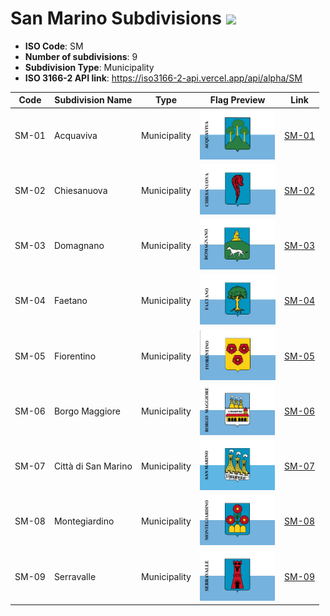 # San Marino Subdivisions ![](https://flagcdn.com/h40/sm.png)

- **ISO Code**: SM
- **Number of subdivisions**: 9
- **Subdivision Type**: Municipality
- **ISO 3166-2 API link**: https://iso3166-2-api.vercel.app/api/alpha/SM

| Code  | Subdivision Name         | Type | Flag Preview | Link |
|-------|--------------------------|--------------| -------------- |----------|
| SM-01 | Acquaviva | Municipality | <img src='https://raw.githubusercontent.com/amckenna41/iso3166-flag-icons/main/iso3166-2-icons/SM/SM-01.svg' height='80'> | [SM-01](https://github.com/amckenna41/iso3166-flag-icons/blob/main/iso3166-2-icons/SM/SM-01.svg) |
| SM-02 | Chiesanuova | Municipality | <img src='https://raw.githubusercontent.com/amckenna41/iso3166-flag-icons/main/iso3166-2-icons/SM/SM-02.jpg' height='80'> | [SM-02](https://github.com/amckenna41/iso3166-flag-icons/blob/main/iso3166-2-icons/SM/SM-02.jpg) |
| SM-03 | Domagnano | Municipality | <img src='https://raw.githubusercontent.com/amckenna41/iso3166-flag-icons/main/iso3166-2-icons/SM/SM-03.jpg' height='80'> | [SM-03](https://github.com/amckenna41/iso3166-flag-icons/blob/main/iso3166-2-icons/SM/SM-03.jpg) |
| SM-04 | Faetano | Municipality | <img src='https://raw.githubusercontent.com/amckenna41/iso3166-flag-icons/main/iso3166-2-icons/SM/SM-04.jpg' height='80'> | [SM-04](https://github.com/amckenna41/iso3166-flag-icons/blob/main/iso3166-2-icons/SM/SM-04.jpg) |
| SM-05 | Fiorentino | Municipality | <img src='https://raw.githubusercontent.com/amckenna41/iso3166-flag-icons/main/iso3166-2-icons/SM/SM-05.jpg' height='80'> | [SM-05](https://github.com/amckenna41/iso3166-flag-icons/blob/main/iso3166-2-icons/SM/SM-05.jpg) |
| SM-06 | Borgo Maggiore | Municipality | <img src='https://raw.githubusercontent.com/amckenna41/iso3166-flag-icons/main/iso3166-2-icons/SM/SM-06.jpg' height='80'> | [SM-06](https://github.com/amckenna41/iso3166-flag-icons/blob/main/iso3166-2-icons/SM/SM-06.jpg) |
| SM-07 | Città di San Marino | Municipality | <img src='https://raw.githubusercontent.com/amckenna41/iso3166-flag-icons/main/iso3166-2-icons/SM/SM-07.svg' height='80'> | [SM-07](https://github.com/amckenna41/iso3166-flag-icons/blob/main/iso3166-2-icons/SM/SM-07.svg) |
| SM-08 | Montegiardino | Municipality | <img src='https://raw.githubusercontent.com/amckenna41/iso3166-flag-icons/main/iso3166-2-icons/SM/SM-08.jpg' height='80'> | [SM-08](https://github.com/amckenna41/iso3166-flag-icons/blob/main/iso3166-2-icons/SM/SM-08.png) |
| SM-09 | Serravalle | Municipality | <img src='https://raw.githubusercontent.com/amckenna41/iso3166-flag-icons/main/iso3166-2-icons/SM/SM-09.svg' height='80'> | [SM-09](https://github.com/amckenna41/iso3166-flag-icons/blob/main/iso3166-2-icons/SM/SM-09.svg) |
